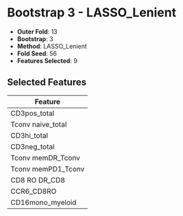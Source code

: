 # Bootstrap 3 - LASSO_Lenient

- **Outer Fold**: 13
- **Bootstrap**: 3
- **Method**: LASSO_Lenient
- **Fold Seed**: 56
- **Features Selected**: 9

## Selected Features

| Feature |
|---------|
| CD3pos_total |
| Tconv naive_total |
| CD3hi_total |
| CD3neg_total |
| Tconv memDR_Tconv |
| Tconv memPD1_Tconv |
| CD8 RO DR_CD8 |
| CCR6_CD8RO |
| CD16mono_myeloid |
